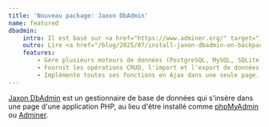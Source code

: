```yaml
---
title: 'Nouveau package: Jaxon DbAdmin'
name: featured
dbadmin:
    intro: Il est basé sur <a href="https://www.adminer.org/" target="_blank">Adminer</a>.
    outro: Lire <a href="/blog/2025/07/install-jaxon-dbadmin-on-backpack.html">notre tutoriel sur l'installation de Jaxon DbAdmin</a> dans <a href="https://backpackforlaravel.com" target="_blank">Backpack</a>.
    features:
        - Gère plusieurs moteurs de données (PostgreSQL, MySQL, SQLite).
        - Fournit les opérations CRUD, l'import et l'export de données.
        - Implémente toutes ses fonctions en Ajax dans une seule page.
---
```


[Jaxon DbAdmin](https://github.com/lagdo/jaxon-dbadmin/?target=_blank) est un gestionnaire de base de données qui s'insère dans une page d'une application PHP, au lieu d'être installé comme [phpMyAdmin](https://www.phpmyadmin.net/?target=_blank) ou [Adminer](https://www.adminer.org/?target=_blank).
